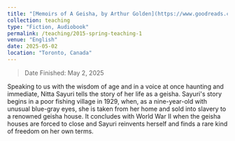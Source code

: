 ```yaml
---
title: "[Memoirs of A Geisha, by Arthur Golden](https://www.goodreads.com/book/show/9820237-memoirs-of-a-geisha) <br/><img src='/images/202505-MemoirsOfAGeisha.jpg' width='200' height='300'>"
collection: teaching
type: "Fiction, Audiobook"
permalink: /teaching/2015-spring-teaching-1
venue: "English"
date: 2025-05-02
location: "Toronto, Canada"
---
```

> Date Finished: May 2, 2025

Speaking to us with the wisdom of age and in a voice at once haunting and immediate, Nitta Sayuri tells the story of her life as a geisha. Sayuri's story begins in a poor fishing village in 1929, when, as a nine-year-old with unusual blue-gray eyes, she is taken from her home and sold into slavery to a renowned geisha house. It concludes with World War II when the geisha houses are forced to close and Sayuri reinvents herself and finds a rare kind of freedom on her own terms.
